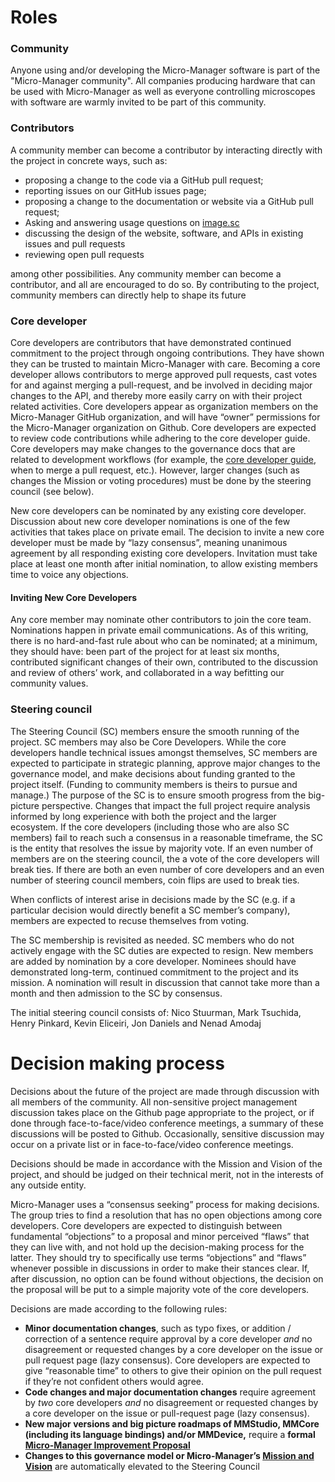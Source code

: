 
# **Roles**


### **Community**

Anyone using and/or developing the Micro-Manager software is part of the "Micro-Manager community".  All companies producing hardware that can be used with Micro-Manager as well as everyone controlling microscopes with software are warmly invited to be part of this community. 


### **Contributors**

A community member can become a contributor by interacting directly with the project in concrete ways, such as:



* proposing a change to the code via a GitHub pull request;
* reporting issues on our GitHub issues page;
* proposing a change to the documentation or website via a GitHub pull request;
* Asking and answering usage questions on [image.sc](https://forum.image.sc/tag/micro-manager)
* discussing the design of the website, software, and APIs in existing issues and pull requests
* reviewing open pull requests

among other possibilities. Any community member can become a contributor, and all are encouraged to do so. By contributing to the project, community members can directly help to shape its future


### **Core developer**

Core developers are contributors that have demonstrated continued commitment to the project through ongoing contributions. They have shown they can be trusted to maintain Micro-Manager with care. Becoming a core developer allows contributors to merge approved pull requests, cast votes for and against merging a pull-request, and be involved in deciding major changes to the API, and thereby more easily carry on with their project related activities. Core developers appear as organization members on the Micro-Manager GitHub organization, and will have “owner” permissions for the Micro-Manager organization on Github. Core developers are expected to review code contributions while adhering to the core developer guide. Core developers may make changes to the governance docs that are related to development workflows (for example, the [core developer guide](https://github.com/micro-manager/micro-manager/blob/main/governance/Core%20Developer%20Guide.md), when to merge a pull request, etc.). However, larger changes (such as changes the Mission or voting procedures) must be done by the steering council (see below).

New core developers can be nominated by any existing core developer. Discussion about new core developer nominations is one of the few activities that takes place on private email. The decision to invite a new core developer must be made by “lazy consensus”, meaning unanimous agreement by all responding existing core developers. Invitation must take place at least one month after initial nomination, to allow existing members time to voice any objections.[ \
](http://micro-manager.org)

#### Inviting New Core Developers

Any core member may nominate other contributors to join the core team. Nominations happen in private email communications. As of this writing, there is no hard-and-fast rule about who can be nominated; at a minimum, they should have: been part of the project for at least six months, contributed significant changes of their own, contributed to the discussion and review of others’ work, and collaborated in a way befitting our community values.


### **Steering council**

The Steering Council (SC) members ensure the smooth running of the project. SC members may also be Core Developers. While the core developers handle technical issues amongst themselves, SC members are expected to participate in strategic planning, approve major changes to the governance model, and make decisions about funding granted to the project itself. (Funding to community members is theirs to pursue and manage.) The purpose of the SC is to ensure smooth progress from the big-picture perspective. Changes that impact the full project require analysis informed by long experience with both the project and the larger ecosystem. If the core developers (including those who are also SC members) fail to reach such a consensus in a reasonable timeframe, the SC is the entity that resolves the issue by majority vote. If an even number of members are on the steering council, the a vote of the core developers will break ties. If there are both an even number of core developers and an even number of steering council members, coin flips are used to break ties.

When conflicts of interest arise in decisions made by the SC (e.g. if a particular decision would directly benefit a SC member’s company), members are expected to recuse themselves from voting.

The SC membership is revisited as needed. SC members who do not actively engage with the SC duties are expected to resign. New members are added by nomination by a core developer. Nominees should have demonstrated long-term, continued commitment to the project and its mission. A nomination will result in discussion that cannot take more than a month and then admission to the SC by consensus.

The initial steering council consists of: Nico Stuurman, Mark Tsuchida, Henry Pinkard, Kevin Eliceiri, Jon Daniels and Nenad Amodaj


# **Decision making process**

Decisions about the future of the project are made through discussion with all members of the community. All non-sensitive project management discussion takes place on the Github page appropriate to the project, or if done through face-to-face/video conference meetings, a summary of these discussions will be posted to Github. Occasionally, sensitive discussion may occur on a private list or in face-to-face/video conference meetings.

Decisions should be made in accordance with the Mission and Vision of the project, and should be judged on their technical merit, not in the interests of any outside entity.

Micro-Manager uses a “consensus seeking” process for making decisions. The group tries to find a resolution that has no open objections among core developers. Core developers are expected to distinguish between fundamental “objections” to a proposal and minor perceived “flaws” that they can live with, and not hold up the decision-making process for the latter. They should try to specifically use terms “objections” and “flaws” whenever possible in discussions in order to make their stances clear. If, after discussion, no option can be found without objections, the decision on the proposal will be put to a simple majority vote of the core developers. 

Decisions are made according to the following rules:


* **Minor documentation changes**, such as typo fixes, or addition / correction of a sentence require approval by a core developer _and_ no disagreement or requested changes by a core developer on the issue or pull request page (lazy consensus). Core developers are expected to give “reasonable time” to others to give their opinion on the pull request if they’re not confident others would agree.
* **Code changes and major documentation changes** require agreement by _two_ core developers _and_ no disagreement or requested changes by a core developer on the issue or pull-request page (lazy consensus).
* **New major versions and big picture roadmaps of MMStudio, MMCore (including its language bindings) and/or MMDevice,** require a **formal** [**Micro-Manager Improvement Proposal**](https://github.com/henrypinkard/micro-manager/blob/main/governance/Micro-Manager%20Improvement%20Proposals.md)
* **Changes to this governance model or Micro-Manager’s [Mission and Vision](https://github.com/henrypinkard/micro-manager/blob/main/governance/Micro-Manager%20Improvement%20Proposal%20Template.md)** are automatically elevated to the Steering Council

